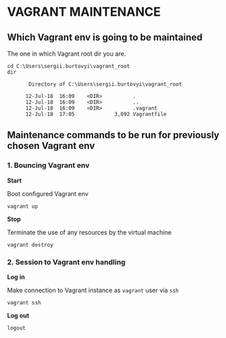 # VAGRANT MAINTENANCE


## Which Vagrant env is going to be maintained

The one in which Vagrant root dir you are.

```
cd C:\Users\sergii.burtovyi\vagrant_root
dir

       Directory of C:\Users\sergii.burtovyi\vagrant_root

      12-Jul-18  16:09    <DIR>          .
      12-Jul-18  16:09    <DIR>          ..
      12-Jul-18  16:09    <DIR>          .vagrant
      12-Jul-18  17:05             3,092 Vagrantfile
```

## Maintenance commands to be run for previously chosen Vagrant env

### 1. Bouncing Vagrant env

**Start**

Boot configured Vagrant env

```
vagrant up
```

**Stop**

Terminate the use of any resources by the virtual machine
```
vagrant destroy
```

### 2. Session to Vagrant env handling

**Log in**

Make connection to Vagrant instance as ``vagrant`` user via ``ssh``
```
vagrant ssh
```

**Log out**
```
logout
```




